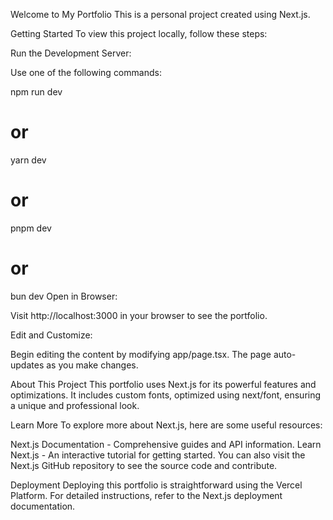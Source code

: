 Welcome to My Portfolio
This is a personal project created using Next.js.

Getting Started
To view this project locally, follow these steps:

Run the Development Server:

Use one of the following commands:

npm run dev
# or
yarn dev
# or
pnpm dev
# or
bun dev
Open in Browser:

Visit http://localhost:3000 in your browser to see the portfolio.

Edit and Customize:

Begin editing the content by modifying app/page.tsx. The page auto-updates as you make changes.

About This Project
This portfolio uses Next.js for its powerful features and optimizations. It includes custom fonts, optimized using next/font, ensuring a unique and professional look.

Learn More
To explore more about Next.js, here are some useful resources:

Next.js Documentation - Comprehensive guides and API information.
Learn Next.js - An interactive tutorial for getting started.
You can also visit the Next.js GitHub repository to see the source code and contribute.

Deployment
Deploying this portfolio is straightforward using the Vercel Platform. For detailed instructions, refer to the Next.js deployment documentation.